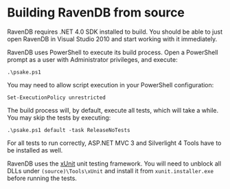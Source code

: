 ﻿# Building RavenDB from source

RavenDB requires .NET 4.0 SDK installed to build. You should be able to just open RavenDB in Visual Studio 2010 and start working with it immediately.

RavenDB uses PowerShell to execute its build process. Open a PowerShell prompt as a user with Administrator privileges, and execute:

    .\psake.ps1
    
You may need to allow script execution in your PowerShell configuration:

    Set-ExecutionPolicy unrestricted

The build process will, by default, execute all tests, which will take a while. You may skip the tests by executing:

    .\psake.ps1 default -task ReleaseNoTests

For all tests to run correctly, ASP.NET MVC 3 and Silverlight 4 Tools have to be installed as well.

RavenDB uses the [xUnit](http://xunit.codeplex.com/) unit testing framework. You will need to unblock all DLLs under `(source)\Tools\xUnit` and install it from `xunit.installer.exe` before running the tests.